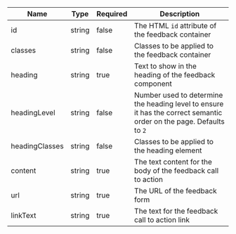 | Name           | Type   | Required | Description                                                                                                         |
| -------------- | ------ | -------- | ------------------------------------------------------------------------------------------------------------------- |
| id             | string | false    | The HTML `id` attribute of the feedback container                                                                   |
| classes        | string | false    | Classes to be applied to the feedback container                                                                     |
| heading        | string | true     | Text to show in the heading of the feedback component                                                               |
| headingLevel   | string | false    | Number used to determine the heading level to ensure it has the correct semantic order on the page. Defaults to `2` |
| headingClasses | string | false    | Classes to be applied to the heading element                                                                        |
| content        | string | true     | The text content for the body of the feedback call to action                                                        |
| url            | string | true     | The URL of the feedback form                                                                                        |
| linkText       | string | true     | The text for the feedback call to action link                                                                       |
